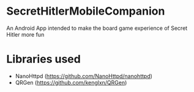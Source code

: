# SecretHitlerMobileCompanion
An Android App intended to make the board game experience of Secret Hitler more fun

# Libraries used
- NanoHttpd (https://github.com/NanoHttpd/nanohttpd)
- QRGen (https://github.com/kenglxn/QRGen)
